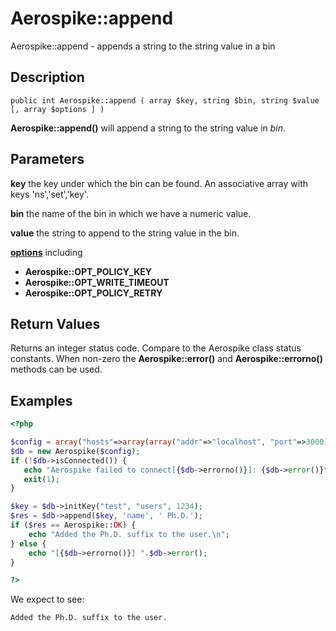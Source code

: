 
# Aerospike::append

Aerospike::append - appends a string to the string value in a bin

## Description

```
public int Aerospike::append ( array $key, string $bin, string $value [, array $options ] )
```

**Aerospike::append()** will append a string to the string value in *bin*.

## Parameters

**key** the key under which the bin can be found. An associative array with keys 'ns','set','key'.

**bin** the name of the bin in which we have a numeric value.

**value** the string to append to the string value in the bin.

**[options](aerospike.md)** including
- **Aerospike::OPT_POLICY_KEY**
- **Aerospike::OPT_WRITE_TIMEOUT**
- **Aerospike::OPT_POLICY_RETRY**

## Return Values

Returns an integer status code.  Compare to the Aerospike class status
constants.  When non-zero the **Aerospike::error()** and
**Aerospike::errorno()** methods can be used.

## Examples

```php
<?php

$config = array("hosts"=>array(array("addr"=>"localhost", "port"=>3000)));
$db = new Aerospike($config);
if (!$db->isConnected()) {
   echo "Aerospike failed to connect[{$db->errorno()}]: {$db->error()}\n";
   exit(1);
}

$key = $db->initKey("test", "users", 1234);
$res = $db->append($key, 'name', ' Ph.D.');
if ($res == Aerospike::OK) {
    echo "Added the Ph.D. suffix to the user.\n";
} else {
    echo "[{$db->errorno()}] ".$db->error();
}

?>
```

We expect to see:

```
Added the Ph.D. suffix to the user.
```

